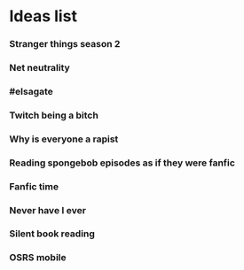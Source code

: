 # Ideas list
<!-- To add an idea, put ### before it, to comment on one, just type below it. -->
### Stranger things season 2
### Net neutrality
### #elsagate
### Twitch being a bitch
### Why is everyone a rapist
### Reading spongebob episodes as if they were fanfic
### Fanfic time
### Never have I ever
### Silent book reading
### OSRS mobile
